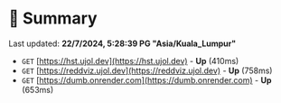 # 📖 Summary
Last updated: **22/7/2024, 5:28:39 PG "Asia/Kuala_Lumpur"**

- `GET` [https://hst.ujol.dev](https://hst.ujol.dev) - **Up** (410ms)
- `GET` [https://reddviz.ujol.dev](https://reddviz.ujol.dev) - **Up** (758ms)
- `GET` [https://dumb.onrender.com](https://dumb.onrender.com) - **Up** (653ms)

